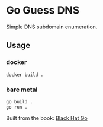 # Go Guess DNS
Simple DNS subdomain enumeration.

## Usage
### docker
`docker build .`
### bare metal
`go build .` \
`go run .`

Built from the book: [Black Hat Go](https://nostarch.com/blackhatgo)
